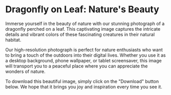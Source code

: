 <!--font:Open Sans-->

# Dragonfly on Leaf: Nature's Beauty

Immerse yourself in the beauty of nature with our stunning photograph of a dragonfly perched on a leaf. This captivating image captures the intricate details and vibrant colors of these fascinating creatures in their natural habitat.

Our high-resolution photograph is perfect for nature enthusiasts who want to bring a touch of the outdoors into their digital lives. Whether you use it as a desktop background, phone wallpaper, or tablet screensaver, this image will transport you to a peaceful place where you can appreciate the wonders of nature.

To download this beautiful image, simply click on the "Download" button below. We hope that it brings you joy and inspiration every time you see it.

<!--

Write me markdown content of website with wallpaper:

"A close-up of a dragonfly on a leaf"

The header of the page should not be copy of the text but rather a real content of the website which is using this wallpaper.


---


# Dragonfly on a Leaf Wallpaper

Welcome to our website featuring a stunning close-up of a dragonfly on a leaf. This beautiful wallpaper is perfect for nature lovers and those who appreciate the intricate details of the natural world.

Our wallpaper is available in high resolution, ensuring that every detail of the dragonfly and leaf is captured in stunning clarity. Whether you're looking to decorate your desktop, phone, or tablet, this wallpaper will make a striking addition to any device.

To download the wallpaper, simply click on the "Download" button below. We hope you enjoy this beautiful piece of nature captured in all its glory.


---


Heading should not include word "wallpaper". The website should not be about the wallpaper itself, wallpaper is just a related background, rewrite whole content.


---


# Nature's Intricate Beauty: A Close-Up of a Dragonfly on a Leaf

Welcome to our website showcasing the stunning beauty of nature through a close-up of a dragonfly perched on a leaf. This captivating image captures the intricate details and vibrant colors of these fascinating creatures in their natural habitat.

Our high-resolution photograph is perfect for nature enthusiasts who want to bring a touch of the outdoors into their digital lives. Whether you use it as a desktop background, phone wallpaper, or tablet screensaver, this image will transport you to a peaceful place where you can appreciate the wonders of nature.

To download this beautiful image, simply click on the "Download" button below. We hope that it brings you joy and inspiration every time you see it.


---


Heading is too long, rewrite whole content.


---


# Dragonfly on a Leaf: A Captivating Image of Nature's Beauty

Experience the beauty of nature up close with our stunning photograph of a dragonfly perched on a leaf. This captivating image captures the intricate details and vibrant colors of these fascinating creatures in their natural habitat.

Our high-resolution photograph is perfect for nature enthusiasts who want to bring a touch of the outdoors into their digital lives. Whether you use it as a desktop background, phone wallpaper, or tablet screensaver, this image will transport you to a peaceful place where you can appreciate the wonders of nature.

To download this beautiful image, simply click on the "Download" button below. We hope that it brings you joy and inspiration every time you see it.


---


Heading is too long, rewrite whole content.


---


# A Close-Up of a Dragonfly on a Leaf: Nature's Intricate Beauty

Immerse yourself in the beauty of nature with our stunning photograph of a dragonfly perched on a leaf. This captivating image captures the intricate details and vibrant colors of these fascinating creatures in their natural habitat.

Our high-resolution photograph is perfect for nature enthusiasts who want to bring a touch of the outdoors into their digital lives. Whether you use it as a desktop background, phone wallpaper, or tablet screensaver, this image will transport you to a peaceful place where you can appreciate the wonders of nature.

To download this beautiful image, simply click on the "Download" button below. We hope that it brings you joy and inspiration every time you see it.


---


Write me a Google font which is best fitting for the website.

Pick from the list:
- IBM Plex Sans
- Futura
- Lato
- Dancing Script
- Exo 2
- Lobster
- Open Sans
- Roboto
- Poppins
- Playfair Display
- Montserrat
- Great Vibes
- Inter
- Orbitron
- Alegreya
- Barlow Condensed
- Raleway


Write just the font name nothing else.


---


I recommend using the font "Open Sans" for your website.

-->
